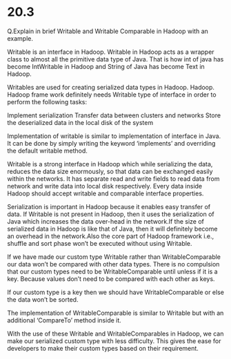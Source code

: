 # 20.3



Q.Explain in brief Writable and Writable Comparable in Hadoop with an example.

Writable is an interface in Hadoop. Writable in Hadoop acts as a wrapper class to almost all the primitive data type of Java. That is how int of java has become IntWritable in Hadoop and String of Java has become Text in Hadoop.

Writables are used for creating serialized data types in Hadoop.
Hadoop. Hadoop frame work definitely needs Writable type of interface in order to perform the following tasks:

Implement serialization
Transfer data between clusters and networks
Store the deserialized data in the local disk of the system

Implementation of writable is similar to implementation of interface in Java. It can be done by simply writing the keyword ‘implements’ and overriding the default writable method.

Writable is a strong interface in Hadoop which while serializing the data, reduces the data size enormously, so that data can be exchanged easily within the networks. It has separate read and write fields to read data from network and write data into local disk respectively. Every data inside Hadoop should accept writable and comparable interface properties.

Serialization is important in Hadoop because it enables easy transfer of data. If Writable is not present in Hadoop, then it uses the serialization of Java which increases the data over-head in the network.If the size of serialized data in Hadoop is like that of Java, then it will definitely become an overhead in the network.Also the core part of Hadoop framework i.e., shuffle and sort phase won’t be executed without using Writable.

If we have made our custom type Writable rather than WritableComparable our data won’t be compared with other data types. There is no compulsion that our custom types need to be WritableComparable until unless if it is a key. Because values don’t need to be compared with each other as keys.

If our custom type is a key then we should have WritableComparable or else the data won’t be sorted.

The implementation of WritableComparable is similar to Writable but with an additional ‘CompareTo’ method inside it.

With the use of these Writable and WritableComparables in Hadoop, we can make our serialized custom type with less difficulty. This gives the ease for developers to make their custom types based on their requirement.
